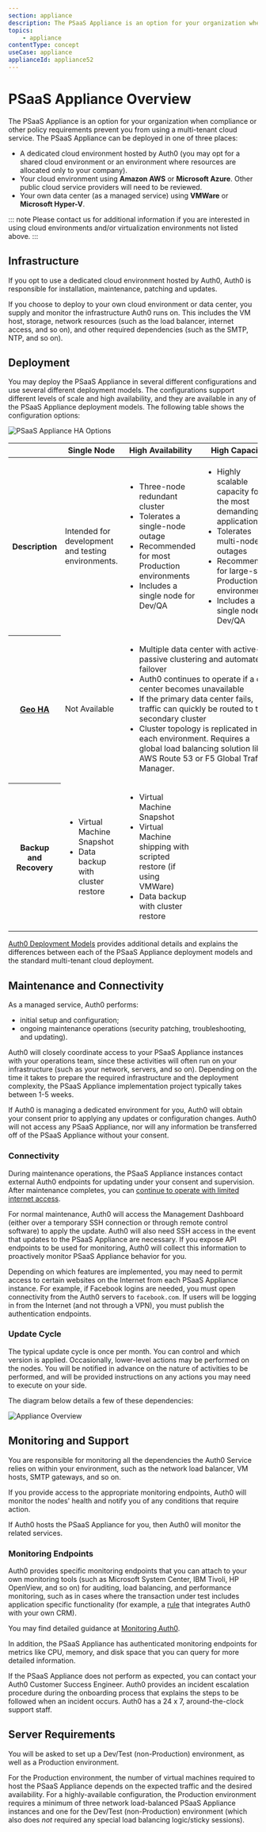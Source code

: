 ```yaml
---
section: appliance
description: The PSaaS Appliance is an option for your organization when compliance or other policy requirements prevent you from using a multi-tenant cloud service.
topics:
    - appliance
contentType: concept
useCase: appliance
applianceId: appliance52
---
```

# PSaaS Appliance Overview

The PSaaS Appliance is an option for your organization when compliance or other policy requirements prevent you from using a multi-tenant cloud service. The PSaaS Appliance can be deployed in one of three places:

* A dedicated cloud environment hosted by Auth0 (you may opt for a shared cloud environment or an environment where resources are allocated only to your company).
* Your cloud environment using **Amazon AWS** or **Microsoft Azure**. Other public cloud service providers will need to be reviewed.
* Your own data center (as a managed service) using **VMWare** or **Microsoft Hyper-V**.

::: note
Please contact us for additional information if you are interested in using cloud environments and/or virtualization environments not listed above.
:::

## Infrastructure

If you opt to use a dedicated cloud environment hosted by Auth0, Auth0 is responsible for installation, maintenance, patching and updates.

If you choose to deploy to your own cloud environment or data center, you supply and monitor the infrastructure Auth0 runs on. This includes the VM host, storage, network resources (such as the load balancer, internet access, and so on), and other required dependencies (such as the SMTP, NTP, and so on).

## Deployment

You may deploy the PSaaS Appliance in several different configurations and use several different deployment models. The configurations support different levels of scale and high availability, and they are available in any of the PSaaS Appliance deployment models. The following table shows the configuration options:

<img src="/media/articles/appliance/Appliance-HA-Options.svg" alt="PSaaS Appliance HA Options" data-zoomable>

<!-- markdownlint-disable MD033 -->
<table class="table">
<thead>
    <tr>
        <th></th>
        <th>Single Node</th>
        <th>High Availability</th>
        <th>High Capacity</th>
    </tr>
</thead>
<tbody>
    <tr>
        <th>Description</th>
        <td>Intended for development and testing environments.</td>
        <td><ul><li>Three-node redundant cluster</li> <li>Tolerates a single-node outage</li> <li>Recommended for most Production environments</li> <li>Includes a single node for Dev/QA</ul></td>
        <td><ul><li>Highly scalable capacity for the most demanding applications</li> <li>Tolerates multi-node outages</li> <li>Recommended for large-scale Production environments</li> <li>Includes a single node for Dev/QA</li></ul></td>
    </tr>
    <tr>
        <th><a href="/appliance/geo-ha">Geo HA</a></th>
        <td>Not Available</td>
        <td colspan="2"><ul><li>Multiple data center with active-passive clustering and automated failover</li> <li>Auth0 continues to operate if a data center becomes unavailable</li> <li>If the primary data center fails, traffic can quickly be routed to the secondary cluster</li> <li>Cluster topology is replicated in each environment. Requires a global load balancing solution like AWS Route 53 or F5 Global Traffic Manager.</li></ul></td>
    </tr>
    <tr>
        <th>Backup and Recovery</th>
        <td><ul><li>Virtual Machine Snapshot</li><li>Data backup with cluster restore</li></ul></td>
        <td><ul><li>Virtual Machine Snapshot</li><li>Virtual Machine shipping with scripted restore (if using VMWare)</li><li>Data backup with cluster restore</li></ul></td>
        <td></td>
    </tr>
</tbody>
</table>
<!-- markdownlint-enable MD033 -->

[Auth0 Deployment Models](/overview/deployment-models) provides additional details and explains the differences between each of the PSaaS Appliance deployment models and the standard multi-tenant cloud deployment.

## Maintenance and Connectivity

As a managed service, Auth0 performs:

* initial setup and configuration;
*  ongoing maintenance operations (security patching, troubleshooting, and updating).

Auth0 will closely coordinate access to your PSaaS Appliance instances with your operations team, since these activities will often run on your infrastructure (such as your network, servers, and so on). Depending on the time it takes to prepare the required infrastructure and the deployment complexity, the PSaaS Appliance implementation project typically takes between 1-5 weeks.

If Auth0 is managing a dedicated environment for you, Auth0 will obtain your consent prior to applying any updates or configuration changes. Auth0 will not access any PSaaS Appliance, nor will any information be transferred off of the PSaaS Appliance without your consent.

### Connectivity

During maintenance operations, the PSaaS Appliance instances contact external Auth0 endpoints for updating under your consent and supervision. After maintenance completes, you can [continue to operate with limited internet access](/appliance/infrastructure/internet-restricted-deployment).

For normal maintenance, Auth0 will access the Management Dashboard (either over a temporary SSH connection or through remote control software) to apply the update. Auth0 will also need SSH access in the event that updates to the PSaaS Appliance are necessary. If you expose API endpoints to be used for monitoring, Auth0 will collect this information to proactively monitor PSaaS Appliance behavior for you.

Depending on which features are implemented, you may need to permit access to certain websites on the Internet from each PSaaS Appliance instance. For example, if Facebook logins are needed, you must open connectivity from the Auth0 servers to `facebook.com`. If users will be logging in from the Internet (and not through a VPN), you must publish the authentication endpoints.

### Update Cycle

The typical update cycle is once per month. You can control and which version is applied. Occasionally, lower-level actions may be performed on the nodes. You will be notified in advance on the nature of activities to be performed, and will be provided instructions on any actions you may need to execute on your side.

The diagram below details a few of these dependencies:

<img src="/media/articles/appliance/overview.svg" alt="Appliance Overview" data-zoomable>

## Monitoring and Support

You are responsible for monitoring all the dependencies the Auth0 Service relies on within your environment, such as the network load balancer, VM hosts, SMTP gateways, and so on.

If you provide access to the appropriate monitoring endpoints, Auth0 will monitor the nodes' health and notify you of any conditions that require action.

If Auth0 hosts the PSaaS Appliance for you, then Auth0 will monitor the related services.

### Monitoring Endpoints
Auth0 provides specific monitoring endpoints that you can attach to your own monitoring tools (such as Microsoft System Center, IBM Tivoli, HP OpenView, and so on) for auditing, load balancing, and performance monitoring, such as in cases where the transaction under test includes application specific functionality (for example, a [rule](/rules) that integrates Auth0 with your own CRM).

You may find detailed guidance at [Monitoring Auth0](/monitoring).

In addition, the PSaaS Appliance has authenticated monitoring endpoints for metrics like CPU, memory, and disk space that you can query for more detailed information.

If the PSaaS Appliance does not perform as expected, you can contact your Auth0 Customer Success Engineer. Auth0 provides an incident escalation procedure during the onboarding process that explains the steps to be followed when an incident occurs. Auth0 has a 24 x 7, around-the-clock support staff.

## Server Requirements

You will be asked to set up a Dev/Test (non-Production) environment, as well as a Production environment.

For the Production environment, the number of virtual machines required to host the PSaaS Appliance depends on the expected traffic and the desired availability. For a highly-available configuration, the Production environment requires a minimum of three network load-balanced PSaaS Appliance instances and one for the Dev/Test (non-Production) environment (which also does *not* required any special load balancing logic/sticky sessions).
